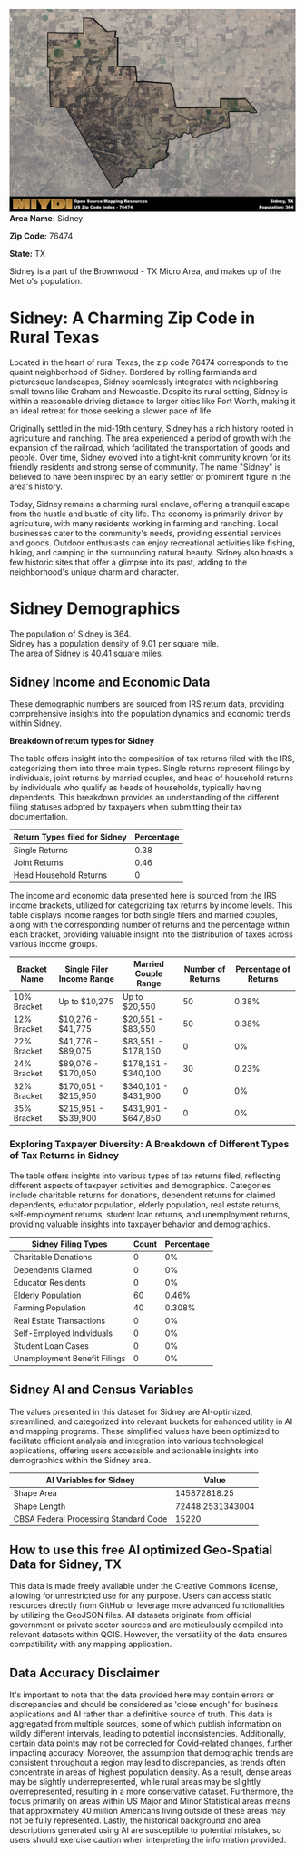 ![Image Alt Text](../_images/76474.png)
**Area Name:** Sidney

**Zip Code:** 76474

**State:** TX

Sidney is a part of the Brownwood - TX Micro Area, and makes up  of the Metro's population.  

# Sidney: A Charming Zip Code in Rural Texas  
Located in the heart of rural Texas, the zip code 76474 corresponds to the quaint neighborhood of Sidney. Bordered by rolling farmlands and picturesque landscapes, Sidney seamlessly integrates with neighboring small towns like Graham and Newcastle. Despite its rural setting, Sidney is within a reasonable driving distance to larger cities like Fort Worth, making it an ideal retreat for those seeking a slower pace of life.

Originally settled in the mid-19th century, Sidney has a rich history rooted in agriculture and ranching. The area experienced a period of growth with the expansion of the railroad, which facilitated the transportation of goods and people. Over time, Sidney evolved into a tight-knit community known for its friendly residents and strong sense of community. The name "Sidney" is believed to have been inspired by an early settler or prominent figure in the area's history.

Today, Sidney remains a charming rural enclave, offering a tranquil escape from the hustle and bustle of city life. The economy is primarily driven by agriculture, with many residents working in farming and ranching. Local businesses cater to the community's needs, providing essential services and goods. Outdoor enthusiasts can enjoy recreational activities like fishing, hiking, and camping in the surrounding natural beauty. Sidney also boasts a few historic sites that offer a glimpse into its past, adding to the neighborhood's unique charm and character.

# Sidney Demographics

The population of Sidney is 364.  
Sidney has a population density of 9.01 per square mile.  
The area of Sidney is 40.41 square miles.  

## Sidney Income and Economic Data

These demographic numbers are sourced from IRS return data, providing comprehensive insights into the population dynamics and economic trends within Sidney.

**Breakdown of return types for Sidney**

The table offers insight into the composition of tax returns filed with the IRS, categorizing them into three main types. Single returns represent filings by individuals, joint returns by married couples, and head of household returns by individuals who qualify as heads of households, typically having dependents. This breakdown provides an understanding of the different filing statuses adopted by taxpayers when submitting their tax documentation.

| Return Types filed for Sidney                              | Percentage          |
|----------------------------------------------------------|---------------------|
| Single Returns                                            | 0.38 |
| Joint Returns                                             | 0.46 |
| Head Household Returns                                    | 0 |

The income and economic data presented here is sourced from the IRS income brackets, utilized for categorizing tax returns by income levels. This table displays income ranges for both single filers and married couples, along with the corresponding number of returns and the percentage within each bracket, providing valuable insight into the distribution of taxes across various income groups.

| Bracket Name       | Single Filer Income Range | Married Couple Range | Number of Returns | Percentage of Returns |
|--------------------|----------------------------|----------------------|-------------------|-----------------------|
| 10% Bracket        | Up to $10,275              | Up to $20,550        | 50 | 0.38% |
| 12% Bracket        | $10,276 - $41,775          | $20,551 - $83,550    | 50 | 0.38% |
| 22% Bracket        | $41,776 - $89,075          | $83,551 - $178,150   | 0 | 0% |
| 24% Bracket        | $89,076 - $170,050         | $178,151 - $340,100  | 30 | 0.23% |
| 32% Bracket        | $170,051 - $215,950        | $340,101 - $431,900  | 0 | 0% |
| 35% Bracket        | $215,951 - $539,900        | $431,901 - $647,850  | 0 | 0% |

### Exploring Taxpayer Diversity: A Breakdown of Different Types of Tax Returns in Sidney

The table offers insights into various types of tax returns filed, reflecting different aspects of taxpayer activities and demographics. Categories include charitable returns for donations, dependent returns for claimed dependents, educator population, elderly population, real estate returns, self-employment returns, student loan returns, and unemployment returns, providing valuable insights into taxpayer behavior and demographics.

| Sidney Filing Types                    | Count | Percentage |
|--------------------------------------|-------|------------|
| Charitable Donations                 | 0 | 0% |
| Dependents Claimed                   | 0 | 0% |
| Educator Residents                   | 0 | 0% |
| Elderly Population                   | 60 | 0.46% |
| Farming Population                   | 40 | 0.308% |
| Real Estate Transactions             | 0 | 0% |
| Self-Employed Individuals            | 0 | 0% |
| Student Loan Cases                   | 0 | 0% |
| Unemployment Benefit Filings         | 0 | 0% |

## Sidney AI and Census Variables

The values presented in this dataset for Sidney are AI-optimized, streamlined, and categorized into relevant buckets for enhanced utility in AI and mapping programs. These simplified values have been optimized to facilitate efficient analysis and integration into various technological applications, offering users accessible and actionable insights into demographics within the Sidney area.

| AI Variables for Sidney | Value |
|-------------|-------|
| Shape Area | 145872818.25 |
| Shape Length | 72448.2531343004 |
| CBSA Federal Processing Standard Code | 15220 |

## How to use this free AI optimized Geo-Spatial Data for Sidney, TX

This data is made freely available under the Creative Commons license, allowing for unrestricted use for any purpose. Users can access static resources directly from GitHub or leverage more advanced functionalities by utilizing the GeoJSON files. All datasets originate from official government or private sector sources and are meticulously compiled into relevant datasets within QGIS. However, the versatility of the data ensures compatibility with any mapping application.

## Data Accuracy Disclaimer
It's important to note that the data provided here may contain errors or discrepancies and should be considered as 'close enough' for business applications and AI rather than a definitive source of truth. This data is aggregated from multiple sources, some of which publish information on wildly different intervals, leading to potential inconsistencies. Additionally, certain data points may not be corrected for Covid-related changes, further impacting accuracy. Moreover, the assumption that demographic trends are consistent throughout a region may lead to discrepancies, as trends often concentrate in areas of highest population density. As a result, dense areas may be slightly underrepresented, while rural areas may be slightly overrepresented, resulting in a more conservative dataset. Furthermore, the focus primarily on areas within US Major and Minor Statistical areas means that approximately 40 million Americans living outside of these areas may not be fully represented. Lastly, the historical background and area descriptions generated using AI are susceptible to potential mistakes, so users should exercise caution when interpreting the information provided.
